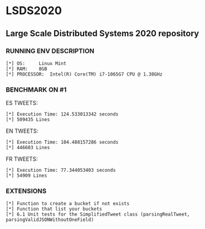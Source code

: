 # LSDS2020
## Large Scale Distributed Systems 2020 repository


 ### RUNNING ENV DESCRIPTION
 
	[*] OS: 	Linux Mint
	[*] RAM:	8GB
	[*] PROCESSOR:	Intel(R) Core(TM) i7-1065G7 CPU @ 1.30GHz




### BENCHMARK ON #1

ES TWEETS:

	[*] Execution Time: 124.533013342 seconds
	[*] 509435 Lines

EN TWEETS:

	[*] Execution Time: 104.488157286 seconds
	[*] 446603 Lines

FR TWEETS:

	[*] Execution Time: 77.344053403 seconds
	[*] 54909 Lines
	
 ### EXTENSIONS
 	
	[*] Function to create a bucket if not exists
	[*] Function that list your buckets
 	[*] 6.1 Unit tests for the SimplifiedTweet class (parsingRealTweet, parsingValidJSONWithoutOneField)
	
